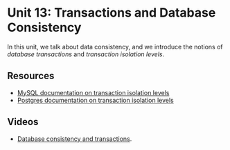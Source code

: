# Unit 13: Transactions and Database Consistency

In this unit, we talk about data consistency, and we introduce the notions of _database transactions_ and _transaction isolation levels_. 

## Resources

* [MySQL documentation on transaction isolation levels](https://dev.mysql.com/doc/refman/8.0/en/set-transaction.html#set-transaction-isolation-level)
* [Postgres documentation on transaction isolation levels](https://www.postgresql.org/docs/9.5/transaction-iso.html)

## Videos

* [Database consistency and transactions](https://drive.google.com/file/d/1-ARkKz-isr_9MVFRobdVyn4WViouddhN/view?usp=sharing).
